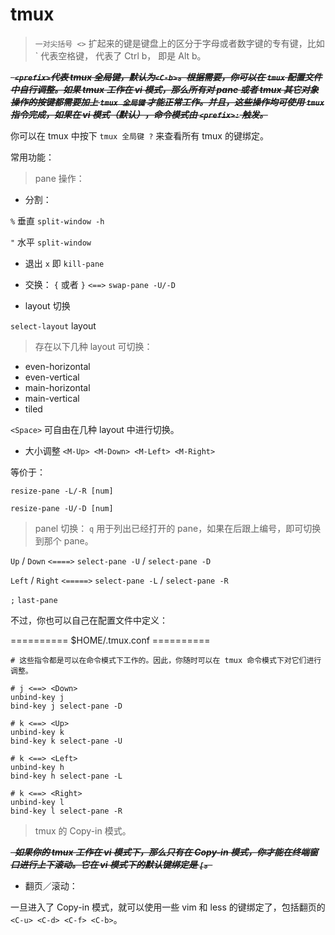 # tmux
> `一对尖括号 <>` 扩起来的键是键盘上的区分于字母或者数字键的专有键，比如 `<Space> 代表空格键，<C-b> 代表了 Ctrl b，<M-b> 即是 Alt b。

***~~&nbsp;&nbsp;`<prefix>`代表 tmux 全局键，默认为`<C-b>`。根据需要，你可以在 `tmux` 配置文件中自行调整。如果 tmux 工作在 vi 模式，那么所有对 pane 或者 tmux 其它对象操作的按键都需要加上 `tmux 全局键` 才能正常工作。并且，这些操作均可使用 `tmux` 指令完成，如果在 vi 模式（默认），命令模式由 `<prefix>:` 触发。~~***

你可以在 tmux 中按下 `tmux 全局键 ?` 来查看所有 tmux 的键绑定。

常用功能：

> pane 操作：

+ 分割：

`%` 垂直 `split-window -h`

`"` 水平 `split-window`

+ 退出
 `x` 即 `kill-pane`

+ 交换：
`{` 或者 `}` `<==>` `swap-pane -U/-D`

+ layout 切换

`select-layout` layout

> 存在以下几种 layout 可切换：

+ even-horizontal <M-1>
+ even-vertical <M-2>
+ main-horizontal <M-3>
+ main-vertical <M-4>
+ tiled <M-5>


`<Space>` 可自由在几种 layout 中进行切换。

+ 大小调整
`<M-Up> <M-Down> <M-Left> <M-Right>`

等价于：

`resize-pane -L/-R [num]`

`resize-pane -U/-D [num]`

> panel 切换：
`q` 用于列出已经打开的 pane，如果在后跟上编号，即可切换到那个 pane。

`Up` / `Down` `<====>` `select-pane -U` / `select-pane -D`

`Left` / `Right` `<=====>` `select-pane -L` / `select-pane -R`

`;` `last-pane`

不过，你也可以自己在配置文件中定义：

========== $HOME/.tmux.conf ========== 

```config
# 这些指令都是可以在命令模式下工作的。因此，你随时可以在 tmux 命令模式下对它们进行调整。

# j <==> <Down>
unbind-key j
bind-key j select-pane -D

# k <==> <Up>
unbind-key k
bind-key k select-pane -U

# k <==> <Left>
unbind-key h
bind-key h select-pane -L

# k <==> <Right>
unbind-key l
bind-key l select-pane -R

```

> tmux 的 Copy-in 模式。

***~~&nbsp;&nbsp;如果你的 tmux 工作在 vi 模式下，那么只有在 Copy-in 模式，你才能在终端窗口进行上下滚动。它在 vi 模式下的默认键绑定是 `[`。~~***

+ 翻页／滚动：

一旦进入了 Copy-in 模式，就可以使用一些 vim 和 less 的键绑定了，包括翻页的 `<C-u> <C-d> <C-f> <C-b>`。


